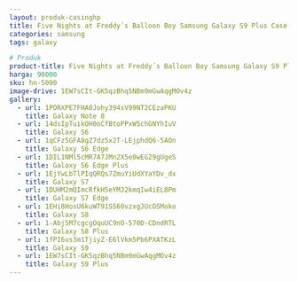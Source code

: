 ```yaml
---
layout: produk-casinghp
title: Five Nights at Freddy´s Balloon Boy Samsung Galaxy S9 Plus Case
categories: samsung
tags: galaxy

# Produk
product-title: Five Nights at Freddy´s Balloon Boy Samsung Galaxy S9 Plus Case
harga: 90000
sku: hn-5090
image-drive: 1EW7sCIt-GK5qzBhq5NBm9mGwAqgMOv4z
gallery:
  - url: 1PORXPE7FHA0Johy394sV99NT2CEzaPKU
    title: Galaxy Note 8
  - url: 14dsIpTuikOH0oCfBtoPPxW5chGNYhIuV
    title: Galaxy S6
  - url: 1qCFz5GFA8gZ7dz5x2T-LEjphdQ6-5AOn
    title: Galaxy S6 Edge
  - url: 1DIL1NMl5cMR7A7JMn2X5e0wEG29gUgeS
    title: Galaxy S6 Edge Plus
  - url: 1EjYwLbTlPIqQRQs7ZmuYiUdXYaYDv_dx
    title: Galaxy S7
  - url: 1DUHM2mQImcRfkH5eYMJ2kmqIw4iEL8Pm
    title: Galaxy S7 Edge
  - url: 1EHi8HosU6kuWT91S560vzxgJUcOSMoko
    title: Galaxy S8
  - url: 1-Abj5M7cgcgOquUC9nO-570D-CDndRTL
    title: Galaxy S8 Plus
  - url: 1fPI6us3m1TjiyZ-E6lVkm5Pb6PXATKzL
    title: Galaxy S9
  - url: 1EW7sCIt-GK5qzBhq5NBm9mGwAqgMOv4z
    title: Galaxy S9 Plus
---
```

